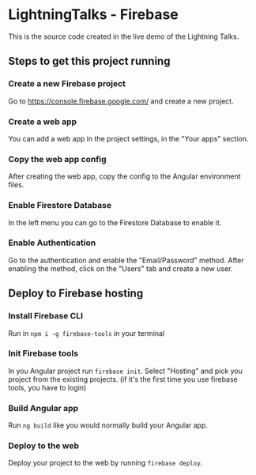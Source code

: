 # LightningTalks - Firebase

This is the source code created in the live demo of the Lightning Talks.

## Steps to get this project running

### Create a new Firebase project

Go to https://console.firebase.google.com/ and create a new project.

### Create a web app

You can add a web app in the project settings, in the "Your apps" section.

### Copy the web app config

After creating the web app, copy the config to the Angular environment files.

### Enable Firestore Database

In the left menu you can go to the Firestore Database to enable it.

### Enable Authentication

Go to the authentication and enable the "Email/Password" method. After enabling the method, click on the "Users" tab and create a new user.

## Deploy to Firebase hosting

### Install Firebase CLI

Run in `npm i -g firebase-tools` in your terminal

### Init Firebase tools

In you Angular project run `firebase init`. Select "Hosting" and pick you project from the existing projects. (if it's the first time you use firebase tools, you have to login)

### Build Angular app

Run `ng build` like you would normally build your Angular app.

### Deploy to the web

Deploy your project to the web by running `firebase deploy`.
